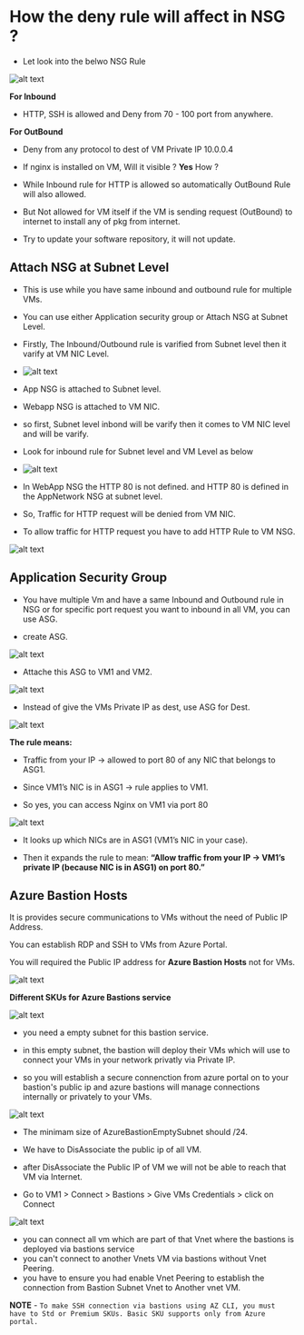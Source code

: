 # How the deny rule will affect in NSG ?

- Let look into the belwo NSG Rule

![alt text](denyoutbound.png)

**For Inbound**
- HTTP, SSH is allowed and Deny from 70 - 100 port from anywhere.

**For OutBound**
- Deny from any protocol to dest of VM Private IP 10.0.0.4
- If nginx is installed on VM, Will it visible ?
**Yes** How ?

- While Inbound rule for HTTP is allowed so automatically OutBound Rule will also allowed.

- But Not allowed for VM itself if the VM is sending request (OutBound) to internet to install any of pkg from internet.
- Try to update your software repository, it will not update.


Attach NSG at Subnet Level
---

- This is use while you have same inbound and outbound rule for multiple VMs.
- You can use either Application security group or Attach NSG at Subnet Level.
- Firstly, The Inbound/Outbound rule is varified from Subnet level then it varify at VM NIC Level.

- ![alt text](NSGSub.png)

- App NSG is attached to Subnet level.

- Webapp NSG is attached to VM NIC.

- so first, Subnet level inbond will be varify then it comes to VM NIC level and will be varify.

- Look for inbound rule for Subnet level and VM Level as below

- ![alt text](SubNicRule.png)

- In WebApp NSG the HTTP 80 is not defined. and HTTP 80 is defined in the AppNetwork NSG at subnet level.
- So, Traffic for HTTP request will be denied from VM NIC.
- To allow traffic for HTTP request you have to add HTTP Rule to VM NSG.

![alt text](HTTPVM.png)

Application Security Group
---

- You have multiple Vm and have a same Inbound and Outbound rule in NSG or for specific port request you want to inbound in all VM, you can use ASG.

- create ASG.

![alt text](Asg.png)

- Attache this ASG to VM1 and VM2.

![alt text](attachAsg.png)

- Instead of give the VMs Private IP as dest, use ASG for Dest.

![alt text](AttachASG.png)

**The rule means:**

- Traffic from your IP → allowed to port 80 of any NIC that belongs to ASG1.

- Since VM1’s NIC is in ASG1 → rule applies to VM1.

- So yes, you can access Nginx on VM1 via port 80

![alt text](nginxAsg.png)

- It looks up which NICs are in ASG1 (VM1’s NIC in your case).

- Then it expands the rule to mean: **“Allow traffic from your IP → VM1’s private IP (because NIC is in ASG1) on port 80.”**

Azure Bastion Hosts
---

It is provides secure communications to VMs without the need of Public IP Address.

You can establish RDP and SSH to VMs from Azure Portal.

You will required the Public IP address for **Azure Bastion Hosts** not for VMs.

![alt text](AzureBastions.png)

**Different SKUs for Azure Bastions service**

![alt text](SKUs.png)

- you need a empty subnet for this bastion service.
- in this empty subnet, the bastion will deploy their VMs which will use to connect your VMs in your network privatly via Private IP.

- so you will establish a secure connenction from azure portal on to your bastion's public ip and azure bastions will manage connections internally or privately to your VMs.

![alt text](bastionsarc.png)

- The minimam size of AzureBastionEmptySubnet should /24.
- We have to DisAssociate the public ip of all VM.
- after DisAssociate the Public IP of VM we will not be able to reach that VM via Internet.

- Go to VM1 > Connect > Bastions > Give VMs Credentials > click on Connect

![alt text](connect.png)

- you can connect all vm which are part of that Vnet where the bastions is deployed via bastions service 
- you can't connect to another Vnets VM via bastions without Vnet Peering.
- you have to ensure you had enable Vnet Peering to establish the connection from Bastion Subnet Vnet to Another vnet VM.

**NOTE** - `To make SSH connection via bastions using AZ CLI, you must have to Std or Premium SKUs. Basic SKU supports only from Azure portal.`

